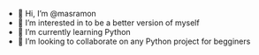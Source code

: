 - 👋 Hi, I’m @masramon
- 👀 I’m interested in to be a better version of myself
- 🌱 I’m currently learning Python
- 💞️ I’m looking to collaborate on any Python project for begginers


<!---
masramon/masramon is a ✨ special ✨ repository because its `README.md` (this file) appears on your GitHub profile.
You can click the Preview link to take a look at your changes.
--->
